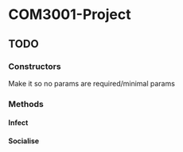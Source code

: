 # COM3001-Project
## TODO
### Constructors
Make it so no params are required/minimal params
### Methods
#### Infect
#### Socialise